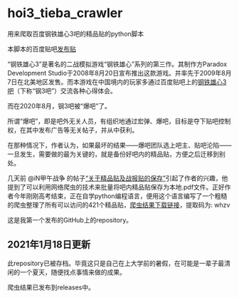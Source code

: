 # hoi3_tieba_crawler
用来爬取百度钢铁雄心3吧的精品贴的python脚本

本脚本的百度贴吧[发布贴](https://tieba.baidu.com/p/6877190848)

“钢铁雄心3”是著名的二战模拟游戏“钢铁雄心”系列的第三作。其制作方Paradox Development Studio于2008年8月20日宣布推出这款游戏。并率先于2009年8月7日在北美地区发售。而本游戏在中国境内的玩家多通过百度贴吧上的[钢铁雄心3吧](https://tieba.baidu.com/f/good?kw=%E9%92%A2%E9%93%81%E9%9B%84%E5%BF%833)（下称“钢3吧”）交流各种心得体会。

而在2020年8月，钢3吧被“爆吧”了。

所谓“爆吧”，即是吧外无关人员，有组织地通过宏弹、爆吧，目标是夺下贴吧控制权，在其中发布广告等无关帖子，并从中获利。

在那种情况下，作者认为，如果最坏的结果——爆吧团队选上吧主、贴吧沦陷——一旦发生，需要做的最为关键的，就是备份好吧内的精品贴，方便之后迁移到别处。

几天前 @iN甲午战争 的帖子[“关于精品贴及战报贴的保存”](https://tieba.baidu.com/p/6870809926)引起了作者的兴趣，他提到了可以利用网络爬虫的技术来批量将吧内精品贴保存为本地.pdf文件。正好作者今年刚刚高考结束，正在自学python编程语言，便用这个语言编写了一个粗糙的爬虫整理了所有可以访问的421个精品贴，[爬虫结果下载链接](https://pan.baidu.com/s/1RyZa-vPtyZA_O1PJYZ6ZQA)，提取码为: whzv

这是我第一个发布的GitHub上的repository。

## 2021年1月18日更新
此repository已被存档。毕竟这只是自己在上大学前的暑假，在可能是一辈子最清闲的一个夏天，随便找点事情来做的成果。

爬虫结果已发布到releases中。
